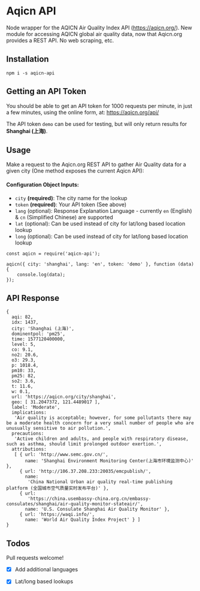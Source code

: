 # Aqicn API

Node wrapper for the AQICN Air Quality Index API (https://aqicn.org/). New module for accessing AQICN global air quality data, now that Aqicn.org provides a REST API. No web scraping, etc.


## Installation

```
npm i -s aqicn-api
```


## Getting an API Token

You should be able to get an API token for 1000 requests per minute, in just a few minutes, using the online form, at: https://aqicn.org/api/ 

The API token `demo` can be used for testing, but will only return results for **Shanghai (上海)**.


## Usage

Make a request to the Aqicn.org REST API to gather Air Quality data for a given city (One method exposes the current Aqicn API):


#### Configuration Object Inputs:

* `city` **(required)**: The city name for the lookup
* `token` **(required)**: Your API token (See above)
* `lang` (optional): Response Explanation Language - currently `en` (English) & `cn` (Simplified Chinese) are supported
* `lat` (optional): Can be used instead of city for lat/long based location lookup
* `long` (optional): Can be used instead of city for lat/long based location lookup


```
const aqicn = require('aqicn-api');

aqicn({ city: 'shanghai', lang: 'en', token: 'demo' }, function (data) {
    console.log(data);
});
```

## API Response

```
{ 
  aqi: 82,
  idx: 1437,
  city: 'Shanghai (上海)',
  dominentpol: 'pm25',
  time: 1577120400000,
  level: 5,
  co: 9.1,
  no2: 20.6,
  o3: 29.3,
  p: 1018.4,
  pm10: 33,
  pm25: 82,
  so2: 3.6,
  t: 11.6,
  w: 0.1,
  url: 'https://aqicn.org/city/shanghai',
  geo: [ 31.2047372, 121.4489017 ],
  label: 'Moderate',
  implications:
   'Air quality is acceptable; however, for some pollutants there may be a moderate health concern for a very small number of people who are unusually sensitive to air pollution.',
  precautions:
   'Active children and adults, and people with respiratory disease, such as asthma, should limit prolonged outdoor exertion.',
  attributions:
   [ { url: 'http://www.semc.gov.cn/',
       name: 'Shanghai Environment Monitoring Center(上海市环境监测中心)' },
     { url: 'http://106.37.208.233:20035/emcpublish/',
       name:
        'China National Urban air quality real-time publishing platform (全国城市空气质量实时发布平台)' },
     { url:
        'https://china.usembassy-china.org.cn/embassy-consulates/shanghai/air-quality-monitor-stateair/',
       name: 'U.S. Consulate Shanghai Air Quality Monitor' },
     { url: 'https://waqi.info/',
       name: 'World Air Quality Index Project' } ]
}
```

## Todos

Pull requests welcome!

* [x] Add additional languages
* [x] Lat/long based lookups


